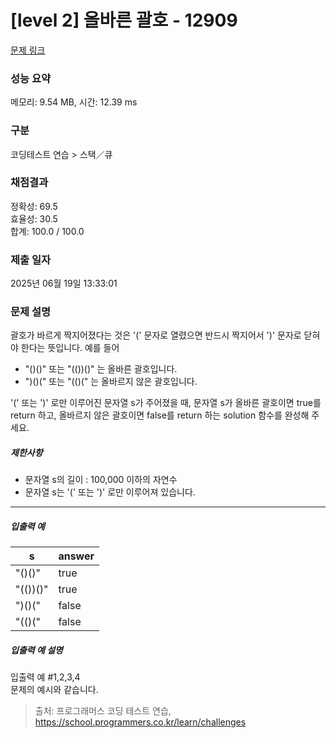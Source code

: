# [level 2] 올바른 괄호 - 12909 

[문제 링크](https://school.programmers.co.kr/learn/courses/30/lessons/12909) 

### 성능 요약

메모리: 9.54 MB, 시간: 12.39 ms

### 구분

코딩테스트 연습 > 스택／큐

### 채점결과

정확성: 69.5<br/>효율성: 30.5<br/>합계: 100.0 / 100.0

### 제출 일자

2025년 06월 19일 13:33:01

### 문제 설명

<p>괄호가 바르게 짝지어졌다는 것은 '(' 문자로 열렸으면 반드시 짝지어서 ')' 문자로 닫혀야 한다는 뜻입니다. 예를 들어</p>

<ul>
<li>"()()" 또는 "(())()" 는 올바른 괄호입니다.</li>
<li>")()(" 또는 "(()(" 는 올바르지 않은 괄호입니다.</li>
</ul>

<p>'(' 또는 ')' 로만 이루어진 문자열 s가 주어졌을 때, 문자열 s가 올바른 괄호이면 true를 return 하고, 올바르지 않은 괄호이면 false를 return 하는 solution 함수를 완성해 주세요.</p>

<h5>제한사항</h5>

<ul>
<li>문자열 s의 길이 : 100,000 이하의 자연수</li>
<li>문자열 s는 '(' 또는 ')' 로만 이루어져 있습니다.</li>
</ul>

<hr>

<h5>입출력 예</h5>
<table class="table">
        <thead><tr>
<th>s</th>
<th>answer</th>
</tr>
</thead>
        <tbody><tr>
<td>"()()"</td>
<td>true</td>
</tr>
<tr>
<td>"(())()"</td>
<td>true</td>
</tr>
<tr>
<td>")()("</td>
<td>false</td>
</tr>
<tr>
<td>"(()("</td>
<td>false</td>
</tr>
</tbody>
      </table>
<h5>입출력 예 설명</h5>

<p>입출력 예 #1,2,3,4<br>
문제의 예시와 같습니다.</p>


> 출처: 프로그래머스 코딩 테스트 연습, https://school.programmers.co.kr/learn/challenges